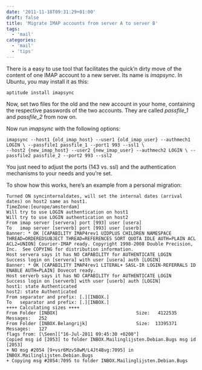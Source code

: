 ```yaml
---
date: '2011-11-18T09:31:29+01:00'
draft: false
title: 'Migrate IMAP accounts from server A to server B'
tags: 
  - 'mail'
categories:
  - 'mail'
  - 'tips'
---
```


There is a easy to use tool that facilitates the quick’n dirty move of the content of one IMAP account to a new server. Its name is *imapsync*. 
In Ubuntu, you may install it as this:

```
aptitude install imapsync
```

Now, set two files for the old and the new account in your home, containing the respective passwords of the two accounts. They are called *passfile_1* and *passfile_2* from now on.

Now run *imapsync* with the following options:

```
imapsync --host1 {old_imap_host} --user1 {old_imap_user} --authmech1 LOGIN \ --passfile1 passfile_1 --port1 993 --ssl1 \
--host2 {new_imap_host} --user2 {new_imap_user} --authmech2 LOGIN \ --passfile2 passfile_2 --port2 993 --ssl2
```
You just need to adjust the ports (143 vs. ssl) and the authentication mechanisms to your needs and you’re set.

To show how this works, here’s an example from a personal migration:

```
Turned ON syncinternaldates, will set the internal dates (arrival dates) on host2 same as host1.
TimeZone:[europe/amsterdam]
Will try to use LOGIN authentication on host1
Will try to use LOGIN authentication on host2
From imap server [servera] port [993] user [usera]
To   imap server [serverb] port [993] user [userb]
Banner: * OK [CAPABILITY IMAP4rev1 UIDPLUS CHILDREN NAMESPACE THREAD=ORDEREDSUBJECT THREAD=REFERENCES SORT QUOTA IDLE AUTH=PLAIN ACL ACL2=UNION] Courier-IMAP ready. Copyright 1998-2008 Double Precision, Inc.  See COPYING for distribution information.
Host servera says it has NO CAPABILITY for AUTHENTICATE LOGIN
Success login on [servera] with user [usera] auth [LOGIN]
Banner: * OK [CAPABILITY IMAP4rev1 LITERAL+ SASL-IR LOGIN-REFERRALS ID ENABLE AUTH=PLAIN] Dovecot ready.
Host serverb says it has NO CAPABILITY for AUTHENTICATE LOGIN
Success login on [serverb] with user [userb] auth [LOGIN]
host1: state Authenticated
host2: state Authenticated
From separator and prefix: [.][INBOX.]
To   separator and prefix: [.][INBOX.]
++++ Calculating sizes ++++
From Folder [INBOX]                             Size:   4122535 Messages:   252
From Folder [INBOX.Belangrijk]                  Size:  13395371 Messages:   127
flags from: [\Seen]["16-Jul-2011 09:45:30 +0200"]
Copied msg id [2053] to folder INBOX.Mailinglijsten.Debian.Bugs msg id [2053]
+ NO msg #2054 [9+vsr6Mzv58wM/L4Jt4Bvg:7095] in INBOX.Mailinglijsten.Debian.Bugs
+ Copying msg #2054:7095 to folder INBOX.Mailinglijsten.Debian.Bugs
```
